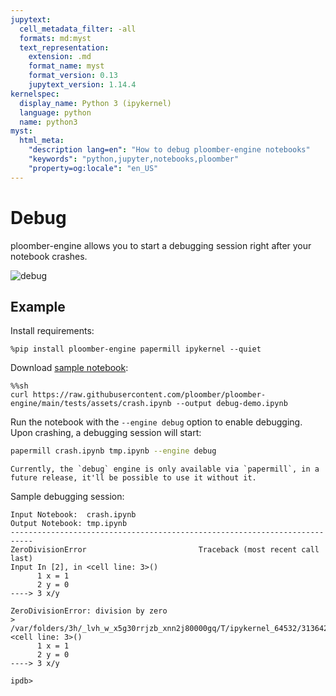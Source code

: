 ```yaml
---
jupytext:
  cell_metadata_filter: -all
  formats: md:myst
  text_representation:
    extension: .md
    format_name: myst
    format_version: 0.13
    jupytext_version: 1.14.4
kernelspec:
  display_name: Python 3 (ipykernel)
  language: python
  name: python3
myst:
  html_meta:
    "description lang=en": "How to debug ploomber-engine notebooks"
    "keywords": "python,jupyter,notebooks,ploomber"
    "property=og:locale": "en_US"
---
```


# Debug

ploomber-engine allows you to start a debugging session right after your notebook crashes.

![debug](https://ploomber.io/images/doc/ploomber-engine-demo/debug.gif)

## Example

Install requirements:

```{code-cell} ipython3
%pip install ploomber-engine papermill ipykernel --quiet
```

Download [sample notebook](https://raw.githubusercontent.com/ploomber/ploomber-engine/main/tests/assets/crash.ipynb):

```{code-cell} ipython3
%%sh
curl https://raw.githubusercontent.com/ploomber/ploomber-engine/main/tests/assets/crash.ipynb --output debug-demo.ipynb
```

Run the notebook with the `--engine debug` option to enable debugging. Upon crashing, a debugging session will start:

```sh
papermill crash.ipynb tmp.ipynb --engine debug
```

```{note}
Currently, the `debug` engine is only available via `papermill`, in a future release, it'll be possible to use it without it.
```

Sample debugging session:

```
Input Notebook:  crash.ipynb
Output Notebook: tmp.ipynb
---------------------------------------------------------------------------
ZeroDivisionError                         Traceback (most recent call last)
Input In [2], in <cell line: 3>()
      1 x = 1
      2 y = 0
----> 3 x/y

ZeroDivisionError: division by zero
> /var/folders/3h/_lvh_w_x5g30rrjzb_xnn2j80000gq/T/ipykernel_64532/3136424576.py(3)<cell line: 3>()
      1 x = 1
      2 y = 0
----> 3 x/y

ipdb>
```
